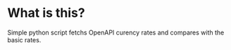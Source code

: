 # What is this?

Simple python script fetchs OpenAPI curency rates and compares with the basic rates.
